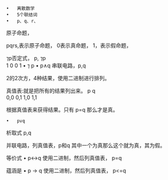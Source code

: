 	•	离散数学
	•	5个联结词
	•	p、q、r、
原子命题，

pqrs,表示原子命题，
0表示真命题，
1，表示假命题，

⁊p否定式，
p, ⁊p  
1	0
0	1
	•	⁊ p
	•	p∧q 
串联电路，p,q

2的2次方，4种结果，使用二进制进行排列。

真值表:就是把所有的结果列出来。
p q  
0,0
0,1
1,0
1,1

根据真值表来获得结果。只有 p=q 那么才是真。


	•	pvq
析取式
p,q

并联电路，列真值表，p和q 其中一个为真那么这个就为真，其为假。

等价式
	•	p↔︎q
使用二进制，然后列真值表，
p=q

蕴涵是
	•	p → q
使用二进制，然后列真值表，
p<=q